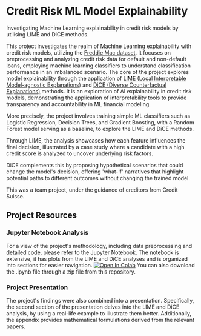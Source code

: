 # Credit Risk ML Model Explainability
Investigating Machine Learning explainability in credit risk models by utilising LIME and DiCE methods.

This project investigates the realm of Machine Learning explainability with credit risk models, utilizing the [Freddie Mac dataset](https://www.freddiemac.com/research/datasets/sf-loanlevel-dataset). It focuses on preprocessing and analyzing credit risk data for default and non-default loans, employing machine learning classifiers to understand classification performance in an imbalanced scenario. The core of the project explores model explainability through the application of [LIME (Local Interpretable Model-agnostic Explanations)](https://arxiv.org/abs/1602.04938) and [DiCE (Diverse Counterfactual Explanations)](https://arxiv.org/abs/1905.07697) methods. It is an exploration of AI explainability in credit risk models, demonstrating the application of interpretability tools to provide transparency and accountability in ML financial modeling.

More precisely, the project involves training simple ML classifiers such as Logistic Regression, Decision Trees, and Gradient Boosting, with a Random Forest model serving as a baseline, to explore the LIME and DiCE methods.

Through LIME, the analysis showcases how each feature influences the final decision, illustrated by a case study where a candidate with a high credit score is analyzed to uncover underlying risk factors. 

DiCE complements this by proposing hypothetical scenarios that could change the model's decision, offering 'what-if' narratives that highlight potential paths to different outcomes without changing the trained model.

This was a team project, under the guidance of creditors from Credit Suisse.

## Project Resources

### Jupyter Notebook Analysis

For a view of the project's methodology, including data preprocessing and detailed code, please refer to the Jupyter Notebook. The notebook is extensive, it has plots from the LIME and DiCE analyses and is organized into sections for easier navigation.  [![Open In Colab](https://colab.research.google.com/assets/colab-badge.svg)](https://colab.research.google.com/drive/1gi1D5-H4thwDnxvRcyL5vh0pgSK0Be0N)
You can also download the .ipynb file through a zip file from this repository.

### Project Presentation

The project's findings were also combined into a presentation. Specifically, the second section of the presentation delves into the LIME and DiCE analysis, by using a real-life example to illustrate them better. Additionally, the appendix provides mathematical formulations derived from the relevant papers.
